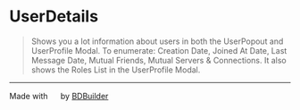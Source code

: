 # UserDetails

> Shows you a lot information about users in both the UserPopout and UserProfile Modal. To enumerate: Creation Date, Joined At Date, Last Message Date, Mutual Friends, Mutual Servers & Connections. It also shows the Roles List in the UserProfile Modal.
<hr/>


<span>Made with <img src="https://discord.com/assets/0483f2b648dcc986d01385062052ae1c.svg" width="15" /> by <a href="https://github.com/Kyza/bdbuilder">BDBuilder</a></span>